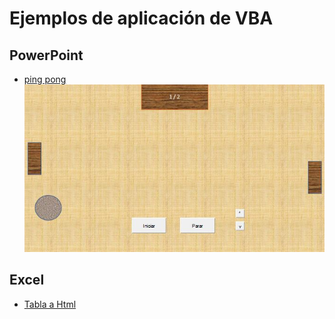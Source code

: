 # Ejemplos de aplicación de VBA

## PowerPoint
+ [ping pong](./examples/powerpoint/pingpong.md)
![ping pong](./examples/powerpoint/images/pingpong.JPG "ping pong")

## Excel
+ [Tabla a Html](./examples/excel/tablaAhtml.md)